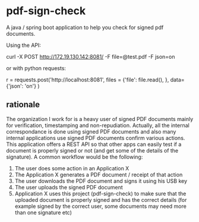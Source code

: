 # pdf-sign-check
A java / spring boot application to help you check for signed pdf documents.

Using the API:

curl -X POST http://172.19.130.142:8081/ -F file=@test.pdf -F json=on

or with python requests:

r =  requests.post('http://localhost:8081', files = {'file': file.read(), }, data={'json': 'on'} )

## rationale

The organization I work for is a heavy user of signed PDF documents mainly for verification, timestamping and non-repudiation. Actually, all the internal correspondance is done using signed PDF documents and also many internal applications use signed PDF documents confirm various actions. This application offers a REST API so that other apps can easily test if a document is properly signed or not (and get some of the details of the signature). A common workflow would be the following:

1. The user does some action in an Application X
1. The Application X generates a PDF document / receipt of that action
1. The user downloads the PDF document and signs it using his USB key
1. The user uploads the signed PDF document
1. Application X uses this project (pdf-sign-check) to make sure that the uploaded document is properly signed and has the correct details (for example signed by the correct user, some documents may need more than one signature etc)

